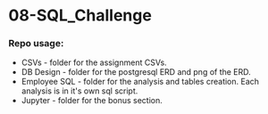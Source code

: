 # 08-SQL_Challenge

### Repo usage:
* CSVs - folder for the assignment CSVs.
* DB Design - folder for the postgresql ERD and png of the ERD.
* Employee SQL - folder for the analysis and tables creation.  Each analysis is in it's own sql script.
* Jupyter - folder for the bonus section.
